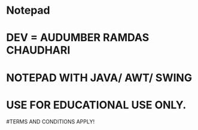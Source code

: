 # Notepad
# DEV = AUDUMBER RAMDAS CHAUDHARI
# NOTEPAD WITH JAVA/ AWT/ SWING
# USE FOR EDUCATIONAL USE ONLY.
#TERMS AND CONDITIONS APPLY!
